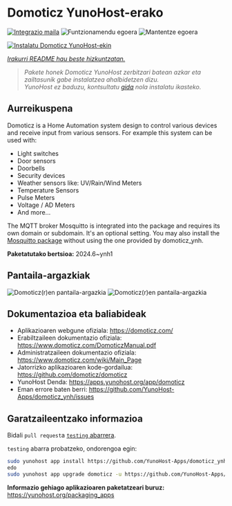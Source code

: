 <!--
Ohart ongi: README hau automatikoki sortu da <https://github.com/YunoHost/apps/tree/master/tools/readme_generator>ri esker
EZ editatu eskuz.
-->

# Domoticz YunoHost-erako

[![Integrazio maila](https://dash.yunohost.org/integration/domoticz.svg)](https://ci-apps.yunohost.org/ci/apps/domoticz/) ![Funtzionamendu egoera](https://ci-apps.yunohost.org/ci/badges/domoticz.status.svg) ![Mantentze egoera](https://ci-apps.yunohost.org/ci/badges/domoticz.maintain.svg)

[![Instalatu Domoticz YunoHost-ekin](https://install-app.yunohost.org/install-with-yunohost.svg)](https://install-app.yunohost.org/?app=domoticz)

*[Irakurri README hau beste hizkuntzatan.](./ALL_README.md)*

> *Pakete honek Domoticz YunoHost zerbitzari batean azkar eta zailtasunik gabe instalatzea ahalbidetzen dizu.*  
> *YunoHost ez baduzu, kontsultatu [gida](https://yunohost.org/install) nola instalatu ikasteko.*

## Aurreikuspena

Domoticz is a Home Automation system design to control various devices and receive input from various sensors.
For example this system can be used with: 

* Light switches
* Door sensors
* Doorbells
* Security devices
* Weather sensors like: UV/Rain/Wind Meters
* Temperature Sensors
* Pulse Meters
* Voltage / AD Meters
* And more...


The MQTT broker Mosquitto is integrated into the package and requires its own domain or subdomain. It's an optional setting.
You may also install the [Mosquitto package](https://github.com/YunoHost-Apps/mosquitto_ynh) without using the one provided by domoticz_ynh.

**Paketatutako bertsioa:** 2024.6~ynh1

## Pantaila-argazkiak

![Domoticz(r)en pantaila-argazkia](./doc/screenshots/domoticz_Switches_screen.png)
![Domoticz(r)en pantaila-argazkia](./doc/screenshots/domoticz_floorplan_machineon.png)

## Dokumentazioa eta baliabideak

- Aplikazioaren webgune ofiziala: <https://domoticz.com/>
- Erabiltzaileen dokumentazio ofiziala: <https://www.domoticz.com/DomoticzManual.pdf>
- Administratzaileen dokumentazio ofiziala: <https://www.domoticz.com/wiki/Main_Page>
- Jatorrizko aplikazioaren kode-gordailua: <https://github.com/domoticz/domoticz>
- YunoHost Denda: <https://apps.yunohost.org/app/domoticz>
- Eman errore baten berri: <https://github.com/YunoHost-Apps/domoticz_ynh/issues>

## Garatzaileentzako informazioa

Bidali `pull request`a [`testing` abarrera](https://github.com/YunoHost-Apps/domoticz_ynh/tree/testing).

`testing` abarra probatzeko, ondorengoa egin:

```bash
sudo yunohost app install https://github.com/YunoHost-Apps/domoticz_ynh/tree/testing --debug
edo
sudo yunohost app upgrade domoticz -u https://github.com/YunoHost-Apps/domoticz_ynh/tree/testing --debug
```

**Informazio gehiago aplikazioaren paketatzeari buruz:** <https://yunohost.org/packaging_apps>
